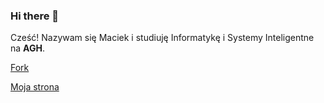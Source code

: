 ### Hi there 👋

<!--
**maciad/maciad** is a ✨ _special_ ✨ repository because its `README.md` (this file) appears on your GitHub profile.

Here are some ideas to get you started:

- 🔭 I’m currently working on ...
- 🌱 I’m currently learning ...
- 👯 I’m looking to collaborate on ...
- 🤔 I’m looking for help with ...
- 💬 Ask me about ...
- 📫 How to reach me: ...
- 😄 Pronouns: ...
- ⚡ Fun fact: ...
-->

Cześć! Nazywam się Maciek i studiuję Informatykę i Systemy Inteligentne na **AGH**. 

[Fork](https://github.com/maciad/SAFA)

[Moja strona](https://maciad.github.io/)
